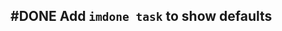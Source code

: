 ## #DONE Add `imdone task` to show defaults
<!--  #story -->
<!-- created:2023-09-18T00:27:37.407Z task-id:kH6jb order:-190 story-id:Add-a-command-to-show-defaults
completed:2023-10-03T02:34:42.683Z
-->
